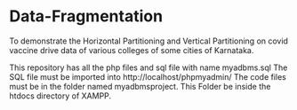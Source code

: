 # Data-Fragmentation
To demonstrate the Horizontal Partitioning and Vertical Partitioning on covid vaccine drive data of various colleges of some cities of Karnataka.


This repository has all the php files and sql file with name myadbms.sql
The SQL file must be imported into http://localhost/phpmyadmin/ 
The code files must be in the folder named myadbmsproject. This Folder be inside the htdocs directory of XAMPP.
